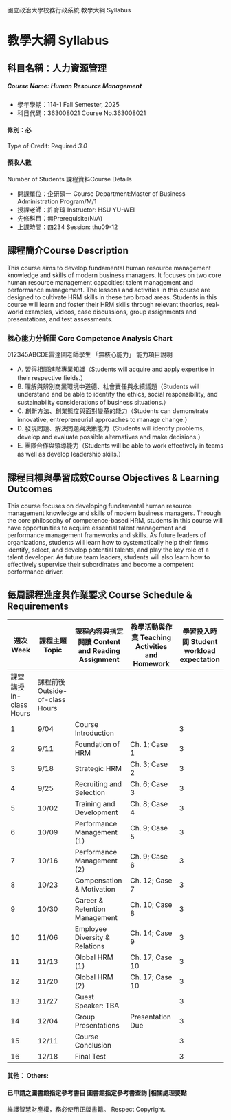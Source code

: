 國立政治大學校務行政系統 教學大綱 Syllabus
# 教學大綱 Syllabus
##  科目名稱：人力資源管理
#####  Course Name: Human Resource Management
  * 學年學期：114-1 Fall Semester, 2025 
  * 科目代碼：363008021 Course No.363008021
#### 修別：必
Type of Credit: Required 
_3.0_
#### 預收人數
Number of Students
課程資料Course Details
  * 開課單位：企研碩一 Course Department:Master of Business Administration Program/M/1 
  * 授課老師：許育瑋 Instructor: HSU YU-WEI 
  * 先修科目：無Prerequisite(N/A)
  * 上課時間：四234 Session: thu09-12
##  課程簡介Course Description
This course aims to develop fundamental human resource management knowledge and skills of modern business managers. It focuses on two core human resource management capacities: talent management and performance management. The lessons and activities in this course are designed to cultivate HRM skills in these two broad areas. Students in this course will learn and foster their HRM skills through relevant theories, real-world examples, videos, case discussions, group assignments and presentations, and test assessments. 
###  核心能力分析圖 Core Competence Analysis Chart
012345ABCDE雷達圖老師學生
「無核心能力」 
能力項目說明
  * A. 習得相關進階專業知識（Students will acquire and apply expertise in their respective fields.）
  * B. 理解與辨別商業環境中道德、社會責任與永續議題（Students will understand and be able to identify the ethics, social responsibility, and sustainability considerations of business situations.）
  * C. 創新方法、創業態度與面對變革的能力（Students can demonstrate innovative, entrepreneurial approaches to manage change.）
  * D. 發現問題、解決問題與決策能力（Students will identify problems, develop and evaluate possible alternatives and make decisions.）
  * E. 團隊合作與領導能力（Students will be able to work effectively in teams as well as develop leadership skills.）
##  課程目標與學習成效Course Objectives & Learning Outcomes 
This course focuses on developing fundamental human resource management knowledge and skills of modern business managers. Through the core philosophy of competence-based HRM, students in this course will have opportunities to acquire essential talent management and performance management frameworks and skills. As future leaders of organizations, students will learn how to systematically help their firms identify, select, and develop potential talents, and play the key role of a talent developer. As future team leaders, students will also learn how to effectively supervise their subordinates and become a competent performance driver. 
##  每周課程進度與作業要求 Course Schedule & Requirements
週次 Week |  課程主題 Topic |  課程內容與指定閱讀 Content and Reading Assignment |  教學活動與作業 Teaching Activities and Homework |  學習投入時間 Student workload expectation  
---|---|---|---|---  
課堂講授 In-class Hours |  課程前後 Outside-of-class Hours  
1 |  9/04 |  Course Introduction |  |  3 |  3  
2 |  9/11 |  Foundation of HRM |  Ch. 1; Case 1 |  3 |  3  
3 |  9/18 |  Strategic HRM |  Ch. 3; Case 2 |  3 |  3  
4 |  9/25 |  Recruiting and Selection |  Ch. 6; Case 3 |  3 |  3  
5 |  10/02 |  Training and Development |  Ch. 8; Case 4 |  3 |  3  
6 |  10/09 |  Performance Management (1) |  Ch. 9; Case 5 |  3 |  3  
7 |  10/16 |  Performance Management (2) |  Ch. 9; Case 6 |  3 |  3  
8 |  10/23 |  Compensation & Motivation |  Ch. 12; Case 7 |  3 |  3  
9 |  10/30 |  Career & Retention Management |  Ch. 10; Case 8 |  3 |  3  
10 |  11/06 |  Employee Diversity & Relations |  Ch. 14; Case 9 |  3 |  3  
11 |  11/13 |  Global HRM (1) |  Ch. 17; Case 10 |  3 |  3  
12 |  11/20 |  Global HRM (2) |  Ch. 17; Case 10 |  3 |  3  
13 |  11/27 |  Guest Speaker: TBA |  |  3 |  3  
14 |  12/04 |  Group Presentations |  Presentation Due |  3 |  3  
15 |  12/11 |  Course Conclusion |  |  3 |  3  
16 |  12/18 |  Final Test |  |  3 |  3  
####  其他： Others:
####  已申請之圖書館指定參考書目  圖書館指定參考書查詢 |相關處理要點
維護智慧財產權，務必使用正版書籍。 Respect Copyright.